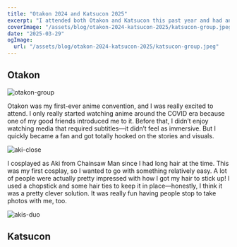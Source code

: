 ```yaml
---
title: "Otakon 2024 and Katsucon 2025"
excerpt: "I attended both Otakon and Katsucon this past year and had an absolute blast. Here are some highlights and my favorite moments from each convention!"
coverImage: "/assets/blog/otakon-2024-katsucon-2025/katsucon-group.jpeg"
date: "2025-03-29"
ogImage:
  url: "/assets/blog/otakon-2024-katsucon-2025/katsucon-group.jpeg"
---
```


## Otakon

![otakon-group](/assets/blog/otakon-2024-katsucon-2025/otakon-group.jpeg)

Otakon was my first-ever anime convention, and I was really excited to attend. I only really started watching anime around the COVID era because one of my good friends introduced me to it. Before that, I didn’t enjoy watching media that required subtitles—it didn’t feel as immersive. But I quickly became a fan and got totally hooked on the stories and visuals.

![aki-close](/assets/blog/otakon-2024-katsucon-2025/aki-close.jpeg)

I cosplayed as Aki from Chainsaw Man since I had long hair at the time. This was my first cosplay, so I wanted to go with something relatively easy. A lot of people were actually pretty impressed with how I got my hair to stick up! I used a chopstick and some hair ties to keep it in place—honestly, I think it was a pretty clever solution. It was really fun having people stop to take photos with me, too.

![akis-duo](/assets/blog/otakon-2024-katsucon-2025/akis-duo.jpeg)

## Katsucon

